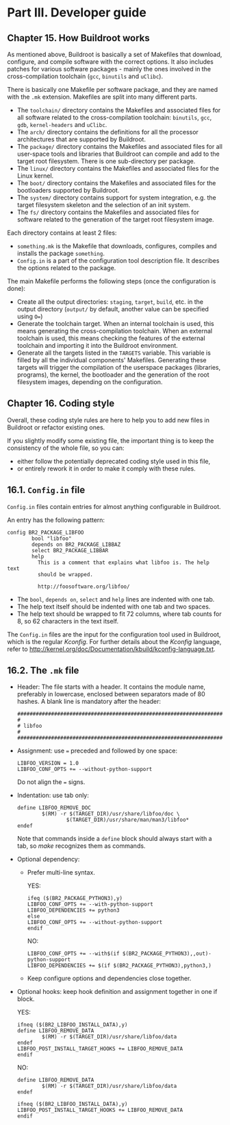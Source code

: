 # Part III. Developer guide

## Chapter 15. How Buildroot works

As mentioned above, Buildroot is basically a set of Makefiles that download, configure, and compile software with the correct options. It also includes patches for various software packages - mainly the ones involved in the cross-compilation toolchain (`gcc`, `binutils` and `uClibc`).

There is basically one Makefile per software package, and they are named with the `.mk` extension. Makefiles are split into many different parts.

- The `toolchain/` directory contains the Makefiles and associated files for all software related to the cross-compilation toolchain: `binutils`, `gcc`, `gdb`, `kernel-headers` and `uClibc`.
- The `arch/` directory contains the definitions for all the processor architectures that are supported by Buildroot.
- The `package/` directory contains the Makefiles and associated files for all user-space tools and libraries that Buildroot can compile and add to the target root filesystem. There is one sub-directory per package.
- The `linux/` directory contains the Makefiles and associated files for the Linux kernel.
- The `boot/` directory contains the Makefiles and associated files for the bootloaders supported by Buildroot.
- The `system/` directory contains support for system integration, e.g. the target filesystem skeleton and the selection of an init system.
- The `fs/` directory contains the Makefiles and associated files for software related to the generation of the target root filesystem image.

Each directory contains at least 2 files:

- `something.mk` is the Makefile that downloads, configures, compiles and installs the package `something`.
- `Config.in` is a part of the configuration tool description file. It describes the options related to the package.

The main Makefile performs the following steps (once the configuration is done):

- Create all the output directories: `staging`, `target`, `build`, etc. in the output directory (`output/` by default, another value can be specified using `O=`)
- Generate the toolchain target. When an internal toolchain is used, this means generating the cross-compilation toolchain. When an external toolchain is used, this means checking the features of the external toolchain and importing it into the Buildroot environment.
- Generate all the targets listed in the `TARGETS` variable. This variable is filled by all the individual components' Makefiles. Generating these targets will trigger the compilation of the userspace packages (libraries, programs), the kernel, the bootloader and the generation of the root filesystem images, depending on the configuration.

## Chapter 16. Coding style

Overall, these coding style rules are here to help you to add new files in Buildroot or refactor existing ones.

If you slightly modify some existing file, the important thing is to keep the consistency of the whole file, so you can:

- either follow the potentially deprecated coding style used in this file,
- or entirely rework it in order to make it comply with these rules.

## 16.1. `Config.in` file

`Config.in` files contain entries for almost anything configurable in Buildroot.

An entry has the following pattern:

```
config BR2_PACKAGE_LIBFOO
        bool "libfoo"
        depends on BR2_PACKAGE_LIBBAZ
        select BR2_PACKAGE_LIBBAR
        help
          This is a comment that explains what libfoo is. The help text
          should be wrapped.

          http://foosoftware.org/libfoo/
```

- The `bool`, `depends on`, `select` and `help` lines are indented with one tab.
- The help text itself should be indented with one tab and two spaces.
- The help text should be wrapped to fit 72 columns, where tab counts for 8, so 62 characters in the text itself.

The `Config.in` files are the input for the configuration tool used in Buildroot, which is the regular *Kconfig*. For further details about the *Kconfig* language, refer to http://kernel.org/doc/Documentation/kbuild/kconfig-language.txt.

## 16.2. The `.mk` file

- Header: The file starts with a header. It contains the module name, preferably in lowercase, enclosed between separators made of 80 hashes. A blank line is mandatory after the header:

  ```
  ################################################################################
  #
  # libfoo
  #
  ################################################################################
  ```

- Assignment: use `=` preceded and followed by one space:

  ```
  LIBFOO_VERSION = 1.0
  LIBFOO_CONF_OPTS += --without-python-support
  ```

  Do not align the `=` signs.

- Indentation: use tab only:

  ```
  define LIBFOO_REMOVE_DOC
          $(RM) -r $(TARGET_DIR)/usr/share/libfoo/doc \
                  $(TARGET_DIR)/usr/share/man/man3/libfoo*
  endef
  ```

  Note that commands inside a `define` block should always start with a tab, so *make* recognizes them as commands.

- Optional dependency:

  - Prefer multi-line syntax.

    YES:

    ```
    ifeq ($(BR2_PACKAGE_PYTHON3),y)
    LIBFOO_CONF_OPTS += --with-python-support
    LIBFOO_DEPENDENCIES += python3
    else
    LIBFOO_CONF_OPTS += --without-python-support
    endif
    ```

    NO:

    ```
    LIBFOO_CONF_OPTS += --with$(if $(BR2_PACKAGE_PYTHON3),,out)-python-support
    LIBFOO_DEPENDENCIES += $(if $(BR2_PACKAGE_PYTHON3),python3,)
    ```

  - Keep configure options and dependencies close together.

- Optional hooks: keep hook definition and assignment together in one if block.

  YES:

  ```
  ifneq ($(BR2_LIBFOO_INSTALL_DATA),y)
  define LIBFOO_REMOVE_DATA
          $(RM) -r $(TARGET_DIR)/usr/share/libfoo/data
  endef
  LIBFOO_POST_INSTALL_TARGET_HOOKS += LIBFOO_REMOVE_DATA
  endif
  ```

  NO:

  ```
  define LIBFOO_REMOVE_DATA
          $(RM) -r $(TARGET_DIR)/usr/share/libfoo/data
  endef
  
  ifneq ($(BR2_LIBFOO_INSTALL_DATA),y)
  LIBFOO_POST_INSTALL_TARGET_HOOKS += LIBFOO_REMOVE_DATA
  endif
  ```
